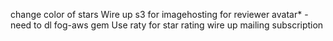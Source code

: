 change color of stars 
Wire up s3 for imagehosting for reviewer avatar* - need to dl fog-aws gem
Use raty for star rating
wire up mailing subscription
